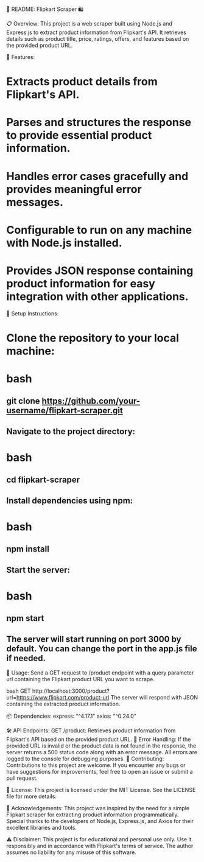 
🛒 README: Flipkart Scraper 🛍️

📋 Overview:
This project is a web scraper built using Node.js and Express.js to extract product information from Flipkart's API. It retrieves details such as product title, price, ratings, offers, and features based on the provided product URL.

🚀 Features:
# Extracts product details from Flipkart's API.
# Parses and structures the response to provide essential product information.
# Handles error cases gracefully and provides meaningful error messages.
# Configurable to run on any machine with Node.js installed.
# Provides JSON response containing product information for easy integration with other applications.

🔧 Setup Instructions:
# Clone the repository to your local machine:

# bash
## git clone https://github.com/your-username/flipkart-scraper.git
## Navigate to the project directory:

# bash
## cd flipkart-scraper
## Install dependencies using npm:

# bash
## npm install
## Start the server:

# bash
## npm start
## The server will start running on port 3000 by default. You can change the port in the app.js file if needed.



📝 Usage:
Send a GET request to /product endpoint with a query parameter url containing the Flipkart product URL you want to scrape.

bash
GET http://localhost:3000/product?url=https://www.flipkart.com/product-url
The server will respond with JSON containing the extracted product information.

📦 Dependencies:
express: "^4.17.1"
axios: "^0.24.0"

🛠️ API Endpoints:
GET /product: Retrieves product information from Flipkart's API based on the provided product URL.
🚨 Error Handling:
If the provided URL is invalid or the product data is not found in the response, the server returns a 500 status code along with an error message.
All errors are logged to the console for debugging purposes.
🙌 Contributing:
Contributions to this project are welcome. If you encounter any bugs or have suggestions for improvements, feel free to open an issue or submit a pull request.

📄 License:
This project is licensed under the MIT License. See the LICENSE file for more details.

🙏 Acknowledgements:
This project was inspired by the need for a simple Flipkart scraper for extracting product information programmatically.
Special thanks to the developers of Node.js, Express.js, and Axios for their excellent libraries and tools.

⚠️ Disclaimer:
This project is for educational and personal use only. Use it responsibly and in accordance with Flipkart's terms of service. The author assumes no liability for any misuse of this software.






